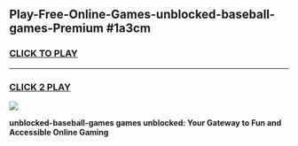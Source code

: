 
## Play-Free-Online-Games-unblocked-baseball-games-Premium #1a3cm
<h3>
<a href="https://premium.freeplayer.one?title=unblocked-baseball-games&ref=8M">CLICK TO PLAY</a></h3>
<hr>

<h3>
<a href="https://premium.freeplayer.one?title=unblocked-baseball-games&ref=8M">CLICK 2 PLAY</a>
  
</h3>

<a href="https://premium.freeplayer.one?title=unblocked-baseball-games&ref=8M"><img src="https://clearcache.store/games.png"></a>


**unblocked-baseball-games games unblocked: Your Gateway to Fun and Accessible Online Gaming**
